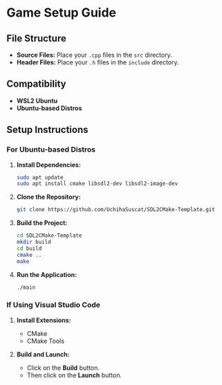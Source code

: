 # Game Setup Guide

## File Structure

- **Source Files:** Place your `.cpp` files in the `src` directory.
- **Header Files:** Place your `.h` files in the `include` directory.

## Compatibility

- **WSL2 Ubuntu**
- **Ubuntu-based Distros**

## Setup Instructions

### For Ubuntu-based Distros

1. **Install Dependencies:**

   ```bash
   sudo apt update
   sudo apt install cmake libsdl2-dev libsdl2-image-dev
   ```

2. **Clone the Repository:**

   ```bash
   git clone https://github.com/UchihaSuscat/SDL2CMake-Template.git
   ```

3. **Build the Project:**

   ```bash
   cd SDL2CMake-Template
   mkdir build
   cd build
   cmake ..
   make
   ```

4. **Run the Application:**

   ```bash
   ./main
   ```

### If Using Visual Studio Code

1. **Install Extensions:**

   - CMake
   - CMake Tools

2. **Build and Launch:**

   - Click on the **Build** button.
   - Then click on the **Launch** button.